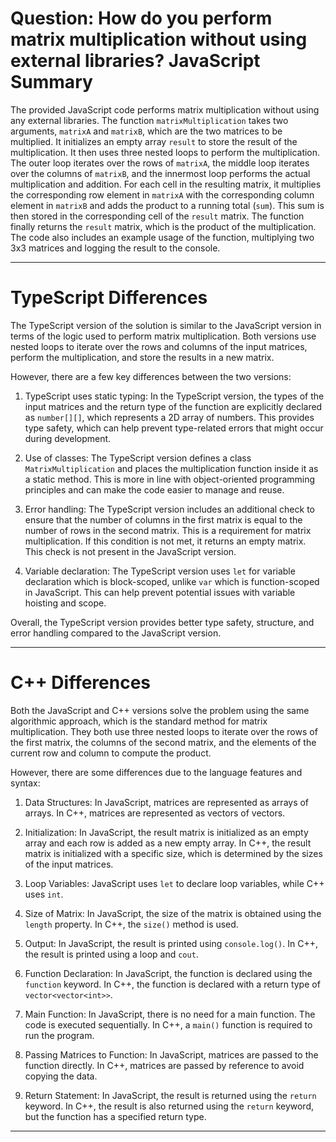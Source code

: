 # Question: How do you perform matrix multiplication without using external libraries? JavaScript Summary

The provided JavaScript code performs matrix multiplication without using any external libraries. The function `matrixMultiplication` takes two arguments, `matrixA` and `matrixB`, which are the two matrices to be multiplied. It initializes an empty array `result` to store the result of the multiplication. It then uses three nested loops to perform the multiplication. The outer loop iterates over the rows of `matrixA`, the middle loop iterates over the columns of `matrixB`, and the innermost loop performs the actual multiplication and addition. For each cell in the resulting matrix, it multiplies the corresponding row element in `matrixA` with the corresponding column element in `matrixB` and adds the product to a running total (`sum`). This sum is then stored in the corresponding cell of the `result` matrix. The function finally returns the `result` matrix, which is the product of the multiplication. The code also includes an example usage of the function, multiplying two 3x3 matrices and logging the result to the console.

---

# TypeScript Differences

The TypeScript version of the solution is similar to the JavaScript version in terms of the logic used to perform matrix multiplication. Both versions use nested loops to iterate over the rows and columns of the input matrices, perform the multiplication, and store the results in a new matrix.

However, there are a few key differences between the two versions:

1. TypeScript uses static typing: In the TypeScript version, the types of the input matrices and the return type of the function are explicitly declared as `number[][]`, which represents a 2D array of numbers. This provides type safety, which can help prevent type-related errors that might occur during development.

2. Use of classes: The TypeScript version defines a class `MatrixMultiplication` and places the multiplication function inside it as a static method. This is more in line with object-oriented programming principles and can make the code easier to manage and reuse.

3. Error handling: The TypeScript version includes an additional check to ensure that the number of columns in the first matrix is equal to the number of rows in the second matrix. This is a requirement for matrix multiplication. If this condition is not met, it returns an empty matrix. This check is not present in the JavaScript version.

4. Variable declaration: The TypeScript version uses `let` for variable declaration which is block-scoped, unlike `var` which is function-scoped in JavaScript. This can help prevent potential issues with variable hoisting and scope.

Overall, the TypeScript version provides better type safety, structure, and error handling compared to the JavaScript version.

---

# C++ Differences

Both the JavaScript and C++ versions solve the problem using the same algorithmic approach, which is the standard method for matrix multiplication. They both use three nested loops to iterate over the rows of the first matrix, the columns of the second matrix, and the elements of the current row and column to compute the product.

However, there are some differences due to the language features and syntax:

1. Data Structures: In JavaScript, matrices are represented as arrays of arrays. In C++, matrices are represented as vectors of vectors. 

2. Initialization: In JavaScript, the result matrix is initialized as an empty array and each row is added as a new empty array. In C++, the result matrix is initialized with a specific size, which is determined by the sizes of the input matrices.

3. Loop Variables: JavaScript uses `let` to declare loop variables, while C++ uses `int`.

4. Size of Matrix: In JavaScript, the size of the matrix is obtained using the `length` property. In C++, the `size()` method is used.

5. Output: In JavaScript, the result is printed using `console.log()`. In C++, the result is printed using a loop and `cout`.

6. Function Declaration: In JavaScript, the function is declared using the `function` keyword. In C++, the function is declared with a return type of `vector<vector<int>>`.

7. Main Function: In JavaScript, there is no need for a main function. The code is executed sequentially. In C++, a `main()` function is required to run the program.

8. Passing Matrices to Function: In JavaScript, matrices are passed to the function directly. In C++, matrices are passed by reference to avoid copying the data.

9. Return Statement: In JavaScript, the result is returned using the `return` keyword. In C++, the result is also returned using the `return` keyword, but the function has a specified return type.

---
